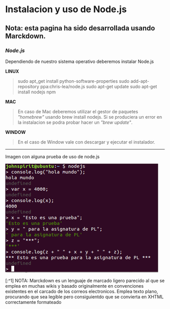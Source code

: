# Instalacion y uso de Node.js #
Nota: esta pagina ha sido desarrollada usando Marckdown.
--------------------------------------------------------

### ***Node.js***

Dependiendo de nuestro sistema operativo deberemos instalar Node.js

**LINUX**

> sudo apt_get install python-software-properties
> sudo add-apt-repository ppa:chris-lea/node.js
> sudo apt-get update
> sudo apt-get install nodejs npm

**MAC**

> En caso de Mac deberemos utilizar el gestor de paquetes *"homebrew"* usando brew install nodejs. 
Si se produciera un error en la instalacion se podra probar hacer un *"brew update"*.

**WINDOW**

> En el caso de Window vale con descargar y ejecutar el instalador.
***
Imagen con alguna prueba de uso de node.js

![Imagen con alguna prueba de uso de node.js](images/fotonodejs.png)

[:^1] NOTA: Marckdown es un lenguaje de marcado ligero parecido al que se emplea en muchas wikis y basado originalmente en convenciones existentes en el carcado de los correos electronicos. Emplea texto plano, procurando que sea legible pero consiguientdo que se convierta en XHTML correctamente formateado

